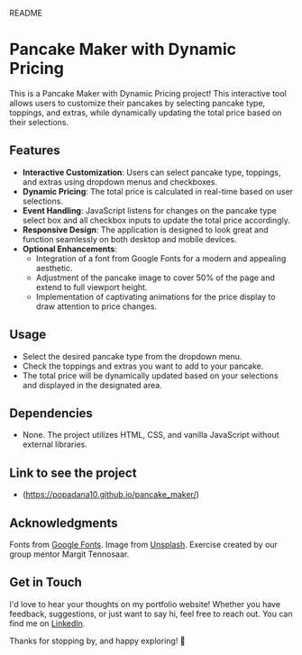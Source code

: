 README

# Pancake Maker with Dynamic Pricing

This is a Pancake Maker with Dynamic Pricing project! This interactive tool allows users to customize their pancakes by selecting pancake type, toppings, and extras, while dynamically updating the total price based on their selections.

## Features

- **Interactive Customization**: Users can select pancake type, toppings, and extras using dropdown menus and checkboxes.
- **Dynamic Pricing**: The total price is calculated in real-time based on user selections.
- **Event Handling**: JavaScript listens for changes on the pancake type select box and all checkbox inputs to update the total price accordingly.
- **Responsive Design**: The application is designed to look great and function seamlessly on both desktop and mobile devices.
- **Optional Enhancements**:
  - Integration of a font from Google Fonts for a modern and appealing aesthetic.
  - Adjustment of the pancake image to cover 50% of the page and extend to full viewport height.
  - Implementation of captivating animations for the price display to draw attention to price changes.

## Usage

- Select the desired pancake type from the dropdown menu.
- Check the toppings and extras you want to add to your pancake.
- The total price will be dynamically updated based on your selections and displayed in the designated area.

## Dependencies

- None. The project utilizes HTML, CSS, and vanilla JavaScript without external libraries.

## Link to see the project

- (https://popadana10.github.io/pancake_maker/)

## Acknowledgments

Fonts from [Google Fonts](https://fonts.google.com/).
Image from [Unsplash](https://unsplash.com/).
Exercise created by our group mentor Margit Tennosaar.

## Get in Touch

I'd love to hear your thoughts on my portfolio website! Whether you have feedback, suggestions, or just want to say hi, feel free to reach out. You can find me on [LinkedIn](https://www.linkedin.com/in/dana-mihaela-popa/).

Thanks for stopping by, and happy exploring! 🚀

